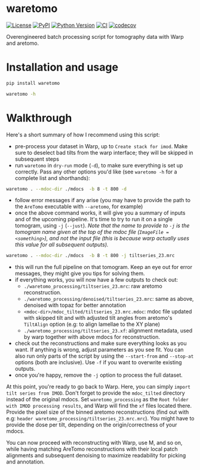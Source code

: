 # waretomo

[![License](https://img.shields.io/pypi/l/waretomo.svg?color=green)](https://github.com/brisvag/waretomo/raw/main/LICENSE)
[![PyPI](https://img.shields.io/pypi/v/waretomo.svg?color=green)](https://pypi.org/project/waretomo)
[![Python Version](https://img.shields.io/pypi/pyversions/waretomo.svg?color=green)](https://python.org)
[![CI](https://github.com/brisvag/waretomo/actions/workflows/ci.yml/badge.svg)](https://github.com/brisvag/waretomo/actions/workflows/ci.yml)
[![codecov](https://codecov.io/gh/brisvag/waretomo/branch/main/graph/badge.svg)](https://codecov.io/gh/brisvag/waretomo)

Overengineered batch processing script for tomography data with Warp and aretomo.

# Installation and usage

```bash
pip install waretomo
```

```bash
waretomo -h
```

# Walkthrough

Here's a short summary of how I recommend using this script:

- pre-process your dataset in Warp, up to `Create stack for imod`. Make sure to deselect bad tilts from the warp interface; they will be skipped in subsequent steps
- run `waretomo` in `dry-run` mode (`-d`), to make sure everything is set up correctly. Pass any other options you'd like (see `waretomo -h` for a complete list and shorthands):
```bash
waretomo . --mdoc-dir ./mdocs  -b 8 -t 800 -d
```
- follow error messages if any arise (you may have to provide the path to the `AreTomo` executable with `--aretomo`, for example)
- once the above command works, it will give you a summary of inputs and of the upcoming pipeline. It's time to try to run it on a single tomogram, using `-j` (`--just`). _Note that the name to provide to `-j` is the tomogram name given at the top of the mdoc file (`ImageFile = <something>`), and not the input file (this is because warp actually uses this value for all subsequent outputs)._
```bash
waretomo . --mdoc-dir ./mdocs  -b 8 -t 800 -j tiltseries_23.mrc
```
- this will run the full pipeline on that tomogram. Keep an eye out for error messages, they might give you tips for solving them.
- if everything works, you will now have a few outputs to check out:
    - `./waretomo_processing/tiltseries_23.mrc`: raw aretomo reconstruction.
    - `./waretomo_processing/denoised/tiltseries_23.mrc`: same as above, denoised with topaz for better annotation
    - `<mdoc-dir>/mdoc_tilted/tiltseries_23.mrc.mdoc`: mdoc file updated with skipped tilt and with adjusted tilt angles from aretomo's `TiltAlign` option (e.g: to align lamellae to the XY plane)
    - `./waretomo_processing/tiltseries_23.xf`: alignment metadata, used by warp together with above mdocs for reconstruction.
- check out the reconstructions and make sure everything looks as you want. If anything is wrong, adjust parameters as you see fit. You can also run only parts of the script by using the `--start-from` and `--stop-at` options (both are inclusive). Use `-f` if you want to overwrite existing outputs.
- once you're happy, remove the `-j` option to process the full dataset.

At this point, you're ready to go back to Warp. Here, you can simply `import tilt series from IMOD`. Don't forget to provide the `mdoc_tilted` directory instead of the original mdocs. Set `waretomo_processing` as the `Root folder with IMOD processing results`, and Warp will find the `xf` files located there. Provide the pixel size of the binned aretomo reconstructions (find out with e.g: `header waretomo_processing/tiltseries_23.mrc.mrc`). You might have to provide the dose per tilt, depending on the origin/correctness of your mdocs.

You can now proceed with reconstructing with Warp, use M, and so on, while having matching AreTomo reconstructions with their local patch alignments and subsequent denoising to maximize readability for picking and annotation.
